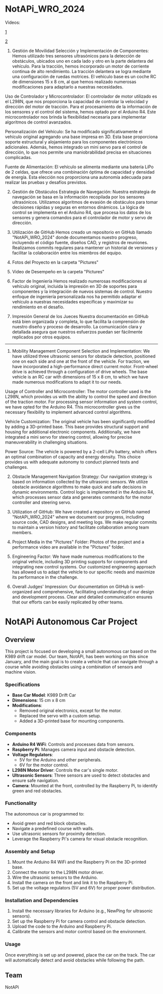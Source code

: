 # NotAPi_WRO_2024

Videos:

[1](https://youtu.be/j8WViXHHoxo)

[2](https://youtu.be/NUMMYUzFL58)

1. Gestión de Movilidad
Selección y Implementación de Componentes:
Hemos utilizado tres sensores ultrasónicos para la detección de obstáculos, ubicados uno en cada lado y otro en la parte delantera del vehículo. Para la tracción, hemos incorporado un motor de corriente continua de alto rendimiento. La tracción delantera se logra mediante una configuración de ruedas motrices. El vehículo base es un coche RC de dimensiones 15 x 8 cm, al que hemos realizado numerosas modificaciones para adaptarlo a nuestras necesidades.

Uso de Controlador y Microcontrolador:
El controlador de motor utilizado es el L298N, que nos proporciona la capacidad de controlar la velocidad y dirección del motor de tracción. Para el procesamiento de la información de los sensores y el control del sistema, hemos optado por el Arduino R4. Este microcontrolador nos brinda la flexibilidad necesaria para implementar algoritmos de control avanzados.

Personalización del Vehículo:
Se ha modificado significativamente el vehículo original agregando una base impresa en 3D. Esta base proporciona soporte estructural y alojamiento para los componentes electrónicos adicionales. Además, hemos integrado un mini servo para el control de dirección, lo que nos permite una maniobrabilidad precisa en situaciones complicadas.

Fuente de Alimentación:
El vehículo se alimenta mediante una batería LiPo de 2 celdas, que ofrece una combinación óptima de capacidad y densidad de energía. Esta elección nos proporciona una autonomía adecuada para realizar las pruebas y desafíos previstos.

2. Gestión de Obstáculos
Estrategia de Navegación:
Nuestra estrategia de navegación se basa en la información recopilada por los sensores ultrasónicos. Utilizamos algoritmos de evasión de obstáculos para tomar decisiones rápidas y seguras en entornos dinámicos. La lógica de control se implementa en el Arduino R4, que procesa los datos de los sensores y genera comandos para el controlador de motor y servo de dirección.

3. Utilización de GitHub
Hemos creado un repositorio en GitHub llamado "NotAPi_WRO_2024" donde documentamos nuestro progreso, incluyendo el código fuente, diseños CAD, y registros de reuniones. Realizamos commits regulares para mantener un historial de versiones y facilitar la colaboración entre los miembros del equipo.

4. Fotos del Proyecto en la carpeta "Pictures"
5. Video de Desempeño en la carpeta "Pictures"

6. Factor de Ingeniería
Hemos realizado numerosas modificaciones al vehículo original, incluida la impresión en 3D de soportes para componentes y la integración de nuevos sistemas de control. Nuestro enfoque de ingeniería personalizada nos ha permitido adaptar el vehículo a nuestras necesidades específicas y maximizar su rendimiento en el desafío.

7. Impresión General de los Jueces
Nuestra documentación en GitHub está bien organizada y completa, lo que facilita la comprensión de nuestro diseño y proceso de desarrollo. La comunicación clara y detallada asegura que nuestros esfuerzos puedan ser fácilmente replicados por otros equipos.


________________________________________________________


1. Mobility Management Component Selection and Implementation: We have utilized three ultrasonic sensors for obstacle detection, positioned one on each side and one at the front of the vehicle. For traction, we have incorporated a high-performance direct current motor. Front-wheel drive is achieved through a configuration of drive wheels. The base vehicle is an RC car with dimensions of 15 x 8 cm, to which we have made numerous modifications to adapt it to our needs.

Usage of Controller and Microcontroller: The motor controller used is the L298N, which provides us with the ability to control the speed and direction of the traction motor. For processing sensor information and system control, we have opted for the Arduino R4. This microcontroller gives us the necessary flexibility to implement advanced control algorithms.

Vehicle Customization: The original vehicle has been significantly modified by adding a 3D-printed base. This base provides structural support and housing for additional electronic components. Additionally, we have integrated a mini servo for steering control, allowing for precise maneuverability in challenging situations.

Power Source: The vehicle is powered by a 2-cell LiPo battery, which offers an optimal combination of capacity and energy density. This choice provides us with adequate autonomy to conduct planned tests and challenges.

2. Obstacle Management Navigation Strategy: Our navigation strategy is based on information collected by the ultrasonic sensors. We utilize obstacle avoidance algorithms to make quick and safe decisions in dynamic environments. Control logic is implemented in the Arduino R4, which processes sensor data and generates commands for the motor controller and steering servo.

3. Utilization of GitHub: We have created a repository on GitHub named "NotAPi_WRO_2024" where we document our progress, including source code, CAD designs, and meeting logs. We make regular commits to maintain a version history and facilitate collaboration among team members.

4. Project Media in the "Pictures" Folder: Photos of the project and a performance video are available in the "Pictures" folder.

5. Engineering Factor: We have made numerous modifications to the original vehicle, including 3D printing supports for components and integrating new control systems. Our customized engineering approach has allowed us to adapt the vehicle to our specific needs and maximize its performance in the challenge.

6. Overall Judges' Impression: Our documentation on GitHub is well-organized and comprehensive, facilitating understanding of our design and development process. Clear and detailed communication ensures that our efforts can be easily replicated by other teams.

# NotAPi Autonomous Car Project

## Overview
This project is focused on developing a small autonomous car based on the K989 drift car model. Our team, NotAPi, has been working on this since January, and the main goal is to create a vehicle that can navigate through a course while avoiding obstacles using a combination of sensors and machine vision.

### Specifications
- **Base Car Model**: K989 Drift Car
- **Dimensions**: 15 cm x 8 cm
- **Modifications**:
  - Removed original electronics, except for the motor.
  - Replaced the servo with a custom setup.
  - Added a 3D-printed base for mounting components.

### Components
- **Arduino R4 WiFi**: Controls and processes data from sensors.
- **Raspberry Pi**: Manages camera input and obstacle detection.
- **Voltage Regulators**:
  - 5V for the Arduino and other peripherals.
  - 6V for the motor control.
- **L298N Motor Driver**: Controls the car's single motor.
- **Ultrasonic Sensors**: Three sensors are used to detect obstacles and ensure safe navigation.
- **Camera**: Mounted at the front, controlled by the Raspberry Pi, to identify green and red obstacles.

### Functionality
The autonomous car is programmed to:
- Avoid green and red block obstacles.
- Navigate a predefined course with walls.
- Use ultrasonic sensors for proximity detection.
- Leverage the Raspberry Pi's camera for visual obstacle recognition.

### Assembly and Setup
1. Mount the Arduino R4 WiFi and the Raspberry Pi on the 3D-printed base.
2. Connect the motor to the L298N motor driver.
3. Wire the ultrasonic sensors to the Arduino.
4. Install the camera on the front and link it to the Raspberry Pi.
5. Set up the voltage regulators (5V and 6V) for proper power distribution.

### Installation and Dependencies
1. Install the necessary libraries for Arduino (e.g., NewPing for ultrasonic sensors).
2. Set up the Raspberry Pi for camera control and obstacle detection.
3. Upload the code to the Arduino and Raspberry Pi.
4. Calibrate the sensors and motor control based on the environment.

### Usage
Once everything is set up and powered, place the car on the track. The car will automatically detect and avoid obstacles while following the path.

## Team
NotAPi
